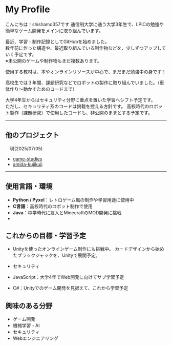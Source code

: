 # My Profile

こんにちは！shishamo357です
通信制大学に通う大学3年生で、LPICの勉強や簡単なゲーム開発をメインに取り組んでいます。

最近、学習・制作記録としてGitHubを始めました。  
数年前に作った構造や、最近取り組んでいる制作物などを、少しずつアップしていく予定です。  
※未公開のゲームや制作物もまだ複数あります。

使用する教材は、本やオンラインリソースが中心で、まだまだ勉強中の身です！

高校生では３年間、課題研究などでロボットの製作に取り組んでいました。（車体作り～動かすためのコードまで）

大学4年生からはセキュリティ分野に重点を置いた学習へシフト予定です。  
ただし、セキュリティ系のコードは掲載を控える方針です。
高校時代のロボット製作（課題研究）で使用したコードも、非公開のままとする予定です。

---

## 他のプロジェクト

　現(2025/07/05)
- [game-studies](https://github.com/shishamo357/game-studies)
- [amida-kujikuji](https://github.com/shishamo357/amida-kujikuji)

---

## 使用言語・環境

- **Python / Pyxel**：レトロゲーム風の制作や学習用途に使用中  
- **C言語**：高校時代のロボット制作で使用  
- **Java**：中学時代に友人とMinecraftのMOD開発に挑戦 
-  

## これからの目標・学習予定

- Unityを使ったオンラインゲーム制作にも挑戦中。
カードデザインから始めたブラックジャックを、Unityで展開予定。

- セキュリティ
- JavaScript：大学4年でWeb開発に向けてサブ学習予定
- C#：Unityでのゲーム開発を見据えて、これから学習予定

## 興味のある分野

- ゲーム開発
- 機械学習・AI
- セキュリティ
- Webエンジニアリング
